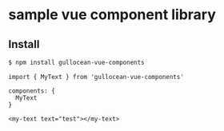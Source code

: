 # sample vue component library

## Install

``` bash
$ npm install gullocean-vue-components
```

```
import { MyText } from 'gullocean-vue-components'
```

```
components: {
  MyText
}
```

```
<my-text text="test"></my-text>
```
